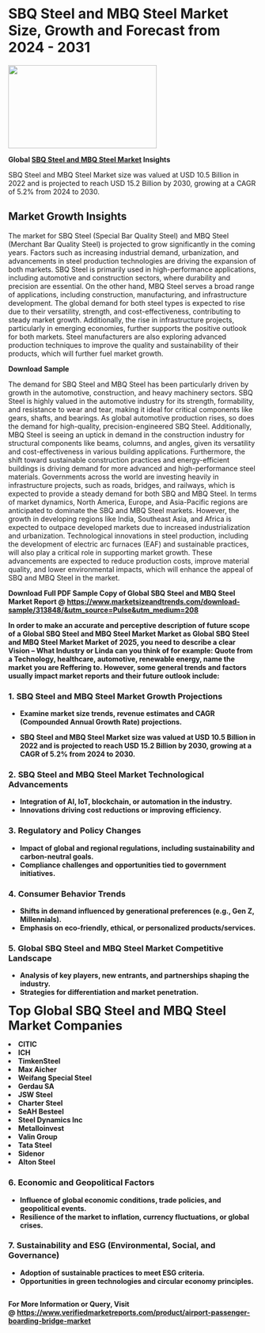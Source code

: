 <H1>SBQ Steel and MBQ Steel Market Size, Growth and Forecast from 2024 - 2031</H1><img class="aligncenter size-medium wp-image-584254" src="https://thirdeyenews.in/wp-content/uploads/2024/09/Global-Market-Research-300x168.jpeg" alt="" width="300" height="168" /><p><strong>Global&nbsp;<a href="https://www.marketsizeandtrends.com/download-sample/313848/&amp;utm_source=Pulse&amp;utm_medium=208">SBQ Steel and MBQ Steel Market</a> Insights</strong></p><p>SBQ Steel and MBQ Steel Market size was valued at USD 10.5 Billion in 2022 and is projected to reach USD 15.2 Billion by 2030, growing at a CAGR of 5.2% from 2024 to 2030.</p><p><h2>Market Growth Insights</h2> <p>The market for SBQ Steel (Special Bar Quality Steel) and MBQ Steel (Merchant Bar Quality Steel) is projected to grow significantly in the coming years. Factors such as increasing industrial demand, urbanization, and advancements in steel production technologies are driving the expansion of both markets. SBQ Steel is primarily used in high-performance applications, including automotive and construction sectors, where durability and precision are essential. On the other hand, MBQ Steel serves a broad range of applications, including construction, manufacturing, and infrastructure development. The global demand for both steel types is expected to rise due to their versatility, strength, and cost-effectiveness, contributing to steady market growth. Additionally, the rise in infrastructure projects, particularly in emerging economies, further supports the positive outlook for both markets. Steel manufacturers are also exploring advanced production techniques to improve the quality and sustainability of their products, which will further fuel market growth.</p> <p><strong>Download Sample</strong></p> <p>The demand for SBQ Steel and MBQ Steel has been particularly driven by growth in the automotive, construction, and heavy machinery sectors. SBQ Steel is highly valued in the automotive industry for its strength, formability, and resistance to wear and tear, making it ideal for critical components like gears, shafts, and bearings. As global automotive production rises, so does the demand for high-quality, precision-engineered SBQ Steel. Additionally, MBQ Steel is seeing an uptick in demand in the construction industry for structural components like beams, columns, and angles, given its versatility and cost-effectiveness in various building applications. Furthermore, the shift toward sustainable construction practices and energy-efficient buildings is driving demand for more advanced and high-performance steel materials. Governments across the world are investing heavily in infrastructure projects, such as roads, bridges, and railways, which is expected to provide a steady demand for both SBQ and MBQ Steel. In terms of market dynamics, North America, Europe, and Asia-Pacific regions are anticipated to dominate the SBQ and MBQ Steel markets. However, the growth in developing regions like India, Southeast Asia, and Africa is expected to outpace developed markets due to increased industrialization and urbanization. Technological innovations in steel production, including the development of electric arc furnaces (EAF) and sustainable practices, will also play a critical role in supporting market growth. These advancements are expected to reduce production costs, improve material quality, and lower environmental impacts, which will enhance the appeal of SBQ and MBQ Steel in the market. <p><strong></p><p><span class=""><strong>Download Full PDF Sample Copy of Global SBQ Steel and MBQ Steel Market Report</strong> @ <a href="https://www.marketsizeandtrends.com/download-sample/313848/&amp;utm_source=Pulse&amp;utm_medium=208" target="_blank">https://www.marketsizeandtrends.com/download-sample/313848/&amp;utm_source=Pulse&amp;utm_medium=208</a></span></p><p>In order to make an accurate and perceptive description of future scope of a Global&nbsp;SBQ Steel and MBQ Steel Market Market as Global&nbsp;SBQ Steel and MBQ Steel Market Market of 2025, you need to describe a clear Vision &ndash; What Industry or Linda can you think of for example: Quote from a Technology, healthcare, automotive, renewable energy, name the market you are Reffering to. However, some general trends and factors usually impact market reports and their future outlook include:</p><h3>1.&nbsp;<strong>SBQ Steel and MBQ Steel Market Growth Projections</strong></h3><ul><li>Examine market size trends, revenue estimates and CAGR (Compounded Annual Growth Rate) projections.</li><li><p>SBQ Steel and MBQ Steel Market size was valued at USD 10.5 Billion in 2022 and is projected to reach USD 15.2 Billion by 2030, growing at a CAGR of 5.2% from 2024 to 2030.</p></li></ul><h3>2.&nbsp;<strong>SBQ Steel and MBQ Steel Market Technological Advancements</strong></h3><ul><li>Integration of AI, IoT, blockchain, or automation in the industry.</li><li>Innovations driving cost reductions or improving efficiency.</li></ul><h3>3.&nbsp;<strong>Regulatory and Policy Changes</strong></h3><ul><li>Impact of global and regional regulations, including sustainability and carbon-neutral goals.</li><li>Compliance challenges and opportunities tied to government initiatives.</li></ul><h3>4.&nbsp;<strong>Consumer Behavior Trends</strong></h3><ul><li>Shifts in demand influenced by generational preferences (e.g., Gen Z, Millennials).</li><li>Emphasis on eco-friendly, ethical, or personalized products/services.</li></ul><h3>5.&nbsp;<strong>Global SBQ Steel and MBQ Steel Market Competitive Landscape</strong></h3><ul><li>Analysis of key players, new entrants, and partnerships shaping the industry.</li><li>Strategies for differentiation and market penetration.</li></ul><p data-pm-slice="1 1 []"><span style="color: inherit; font-family: inherit; font-size: 25px;">Top Global SBQ Steel and MBQ Steel Market Companies</span></p><div class="" data-test-id=""><p><li>CITIC</li><li> ICH</li><li> TimkenSteel</li><li> Max Aicher</li><li> Weifang Special Steel</li><li> Gerdau SA</li><li> JSW Steel</li><li> Charter Steel</li><li> SeAH Besteel</li><li> Steel Dynamics Inc</li><li> Metalloinvest</li><li> Valin Group</li><li> Tata Steel</li><li> Sidenor</li><li> Alton Steel</li></p></div><h3>6.&nbsp;<strong>Economic and Geopolitical Factors</strong></h3><ul><li>Influence of global economic conditions, trade policies, and geopolitical events.</li><li>Resilience of the market to inflation, currency fluctuations, or global crises.</li></ul><h3>7.&nbsp;<strong>Sustainability and ESG (Environmental, Social, and Governance)</strong></h3><ul><li>Adoption of sustainable practices to meet ESG criteria.</li><li>Opportunities in green technologies and circular economy principles.</li></ul><h2><strong style="font-size: 14px;">For More Information or Query, Visit @&nbsp;</strong><a style="background-color: #ffffff; font-size: 14px;" href="https://www.marketsizeandtrends.com/report/sbq-steel-and-mbq-steel-market/" target="_blank">https://www.verifiedmarketreports.com/product/airport-passenger-boarding-bridge-market</a></h2>
